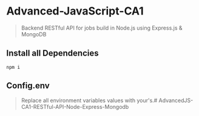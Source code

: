 # Advanced-JavaScript-CA1
> Backend RESTful API for jobs build in Node.js using Express.js & MongoDB

## Install all Dependencies
```
npm i 
```
## Config.env
> Replace all environment variables values with your's.#   A d v a n c e d J S - C A 1 - R E S T f u l - A P I - N o d e - E x p r e s s - M o n g o d b  
 